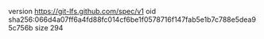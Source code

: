 version https://git-lfs.github.com/spec/v1
oid sha256:066d4a07ff6a4fd88fc014cf6be1f0578716f147fab5e1b7c788e5dea95c756b
size 294
